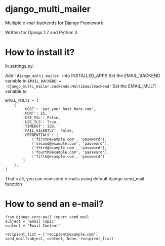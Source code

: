 # django_multi_mailer
Multiple e-mail backends for Django Framework

Written for Django 1.7 and Python 3

# How to install it?

In settings.py:

Add ```'django_multi_mailer'``` into INSTALLED_APPS
Set the EMAIL_BACKEND variable to ```EMAIL_BACKEND = 'django_multi_mailer.backends.MultiEmailBackend'```
Set the EMAIL_MULTI variable to
```
EMAIL_MULTI = [
    {
        'HOST': 'put_your_host_here.com',
        'PORT': 25,
        'USE_SSL': False,
        'USE_TLS': True,
        'TIMEOUT': 120,
        'FAIL_SILENTLY': False,
        'CREDENTIALS': [
            ('first@example.com', 'password'),
            ('second@example.com', 'password'),
            ('third@example.com', 'password'),
            ('fourth@example.com', 'password'),
            ('fifth@example.com', 'password')
        ]
    },
]
```
That's all, you can now send e-mails using default django send_mail function
    
# How to send an e-mail?

```
from django.core.mail import send_mail
subject = 'Email Topic'
content = 'Email Content'

recipient_list = ['recipient@example.com']
send_mail(subject, content, None, recipient_list)
```